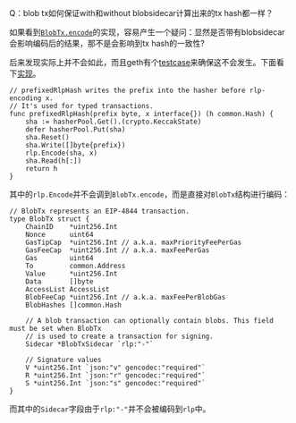 Q：blob tx如何保证with和without blobsidecar计算出来的tx hash都一样？

如果看到[`BlobTx.encode`](https://github.com/ethereum/go-ethereum/blob/d8664490da47bfff1854869826268c486e6487d7/core/types/tx_blob.go#L200)的实现，容易产生一个疑问：显然是否带有blobsidecar会影响编码后的结果，那不是会影响到tx hash的一致性?

后来发现实际上并不会如此，而且geth有个[testcase](https://github.com/ethereum/go-ethereum/blob/d8664490da47bfff1854869826268c486e6487d7/core/types/tx_blob_test.go#L14)来确保这不会发生。下面看下[实现](https://github.com/ethereum/go-ethereum/blob/d8664490da47bfff1854869826268c486e6487d7/core/types/transaction.go#L492)。

```golang
// prefixedRlpHash writes the prefix into the hasher before rlp-encoding x.
// It's used for typed transactions.
func prefixedRlpHash(prefix byte, x interface{}) (h common.Hash) {
	sha := hasherPool.Get().(crypto.KeccakState)
	defer hasherPool.Put(sha)
	sha.Reset()
	sha.Write([]byte{prefix})
	rlp.Encode(sha, x)
	sha.Read(h[:])
	return h
}
```

其中的`rlp.Encode`并不会调到`BlobTx.encode`，而是直接对`BlobTx`结构进行编码：

```golang
// BlobTx represents an EIP-4844 transaction.
type BlobTx struct {
	ChainID    *uint256.Int
	Nonce      uint64
	GasTipCap  *uint256.Int // a.k.a. maxPriorityFeePerGas
	GasFeeCap  *uint256.Int // a.k.a. maxFeePerGas
	Gas        uint64
	To         common.Address
	Value      *uint256.Int
	Data       []byte
	AccessList AccessList
	BlobFeeCap *uint256.Int // a.k.a. maxFeePerBlobGas
	BlobHashes []common.Hash

	// A blob transaction can optionally contain blobs. This field must be set when BlobTx
	// is used to create a transaction for signing.
	Sidecar *BlobTxSidecar `rlp:"-"`

	// Signature values
	V *uint256.Int `json:"v" gencodec:"required"`
	R *uint256.Int `json:"r" gencodec:"required"`
	S *uint256.Int `json:"s" gencodec:"required"`
}
```

而其中的`Sidecar`字段由于``rlp:"-"``并不会被编码到`rlp`中。